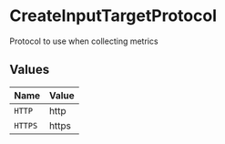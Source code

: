 # CreateInputTargetProtocol

Protocol to use when collecting metrics


## Values

| Name    | Value   |
| ------- | ------- |
| `HTTP`  | http    |
| `HTTPS` | https   |